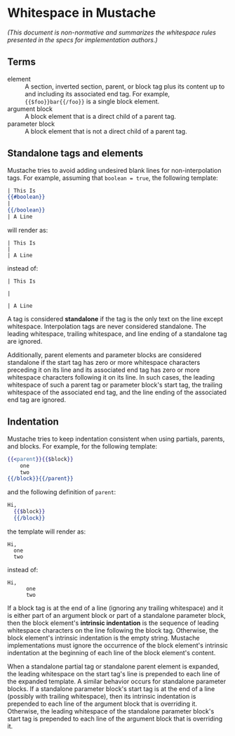 # Whitespace in Mustache

*(This document is non-normative and summarizes the whitespace rules presented in the specs for implementation authors.)*

## Terms

<dl>
<dt>element</dt>
<dd>A section, inverted section, parent, or block tag plus its content up to and including its associated end tag. For example, <code>{{$foo}}bar{{/foo}}</code> is a single block element.</dd>
<dt>argument block</dt>
<dd>A block element that is a direct child of a parent tag.</dd>
<dt>parameter block</dt>
<dd>A block element that is not a direct child of a parent tag.</dd>
</dl>

## Standalone tags and elements

Mustache tries to avoid adding undesired blank lines for non-interpolation tags.
For example, assuming that `boolean = true`, the following template:

```mustache
| This Is
{{#boolean}}
|
{{/boolean}}
| A Line
```

will render as:

```plain
| This Is
|
| A Line
```

instead of:

```plain
| This Is

|

| A Line
```

A tag is considered **standalone** if the tag is the only text on the line except whitespace.
Interpolation tags are never considered standalone.
The leading whitespace, trailing whitespace, and line ending of a standalone tag are ignored.

Additionally, parent elements and parameter blocks
are considered standalone if the start tag has zero or more whitespace characters preceding it on its line
and its associated end tag has zero or more whitespace characters following it on its line.
In such cases, the leading whitespace of such a parent tag or parameter block's start tag,
the trailing whitespace of the associated end tag,
and the line ending of the associated end tag are ignored.

## Indentation

Mustache tries to keep indentation consistent when using partials, parents, and blocks.
For example, for the following template:

```mustache
{{<parent}}{{$block}}
    one
    two
{{/block}}{{/parent}}
```

and the following definition of `parent`:

```mustache
Hi,
  {{$block}}
  {{/block}}
```

the template will render as:

```plain
Hi,
  one
  two
```

instead of:

```plain
Hi,
      one
      two
```

If a block tag is at the end of a line (ignoring any trailing whitespace)
and it is either part of an argument block or part of a standalone parameter block,
then the block element's **intrinsic indentation** is the sequence of leading whitespace characters on the line following the block tag.
Otherwise, the block element's intrinsic indentation is the empty string.
Mustache implementations must ignore the occurrence of the block element's intrinsic indentation
at the beginning of each line of the block element's content.

When a standalone partial tag or standalone parent element is expanded,
the leading whitespace on the start tag's line is prepended to each line of the expanded template.
A similar behavior occurs for standalone parameter blocks.
If a standalone parameter block's start tag is at the end of a line (possibly with trailing whitespace),
then its intrinsic indentation is prepended to each line of the argument block that is overriding it.
Otherwise, the leading whitespace of the standalone parameter block's start tag
is prepended to each line of the argument block that is overriding it.
